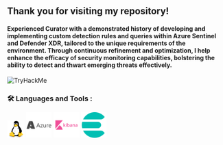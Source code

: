 ## Thank you for visiting my repository! 

#### Experienced Curator with a demonstrated history of developing and implementing custom detection rules and queries within Azure Sentinel and Defender XDR, tailored to the unique requirements of the environment. Through continuous refinement and optimization, I help enhance the efficacy of security monitoring capabilities, bolstering the ability to detect and thwart emerging threats effectively.

<div>
 <img src="https://tryhackme-badges.s3.amazonaws.com/ItzHerbie.png" alt="TryHackMe">
</div>

 
### :hammer_and_wrench: Languages and Tools :
<div>
  <img src="https://github.com/devicons/devicon/blob/master/icons/linux/linux-original.svg" title="Git" **alt="Git" width="40" height="40"/>
  <img src="https://github.com/devicons/devicon/blob/master/icons/azure/azure-plain-wordmark.svg" title="Git" **alt="Git" width="60" height="60"/>
  <img src="https://github.com/devicons/devicon/blob/master/icons/kibana/kibana-plain-wordmark.svg" title="Git" **alt="Git" width="60" height="60"/>
  <img src="https://github.com/devicons/devicon/blob/master/icons/elasticsearch/elasticsearch-plain.svg" title="Git" **alt="Git" width="60" height="60"/>
</div>


<!--
**ItzHerbie/ItzHerbie** is a ✨ _special_ ✨ repository because its `README.md` (this file) appears on your GitHub profile.

Here are some ideas to get you started:

- 🔭 I’m currently working on ...
- 🌱 I’m currently learning ...
- 👯 I’m looking to collaborate on ...
- 🤔 I’m looking for help with ...
- 💬 Ask me about ...
- 📫 How to reach me: ...
- 😄 Pronouns: ...
- ⚡ Fun fact: ...
-->
